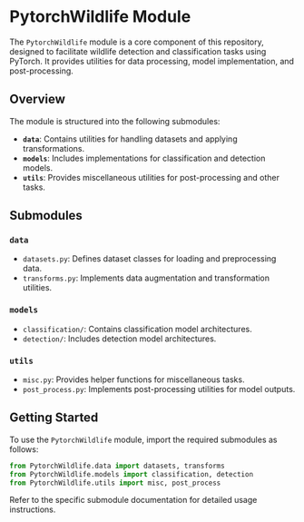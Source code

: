 # PytorchWildlife Module

The `PytorchWildlife` module is a core component of this repository, designed to facilitate wildlife detection and classification tasks using PyTorch. It provides utilities for data processing, model implementation, and post-processing.

## Overview

The module is structured into the following submodules:

- **`data`**: Contains utilities for handling datasets and applying transformations.
- **`models`**: Includes implementations for classification and detection models.
- **`utils`**: Provides miscellaneous utilities for post-processing and other tasks.

## Submodules

### `data`
- `datasets.py`: Defines dataset classes for loading and preprocessing data.
- `transforms.py`: Implements data augmentation and transformation utilities.

### `models`
- `classification/`: Contains classification model architectures.
- `detection/`: Includes detection model architectures.

### `utils`
- `misc.py`: Provides helper functions for miscellaneous tasks.
- `post_process.py`: Implements post-processing utilities for model outputs.

## Getting Started

To use the `PytorchWildlife` module, import the required submodules as follows:

```python
from PytorchWildlife.data import datasets, transforms
from PytorchWildlife.models import classification, detection
from PytorchWildlife.utils import misc, post_process
```

Refer to the specific submodule documentation for detailed usage instructions.